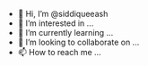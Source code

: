 - 👋 Hi, I’m @siddiqueeash
- 👀 I’m interested in ...
- 🌱 I’m currently learning ...
- 💞️ I’m looking to collaborate on ...
- 📫 How to reach me ...

<!---
siddiqueeash/siddiqueeash is a ✨ special ✨ repository because its `README.md` (this file) appears on your GitHub profile.
You can click the Preview link to take a look at your changes.
--->
